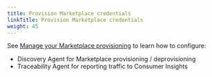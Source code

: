 ```yaml
---
title: Provision Marketplace credentials
linkTitle: Provision Marketplace credentials
weight: 45
---
```


See [Manage your Marketplace provisioning](/docs/connect_manage_environ/marketplace_provisioning/) to learn how to configure:

* Discovery Agent for Marketplace provisioning / deprovisioning
* Traceability Agent for reporting traffic to Consumer Insights
